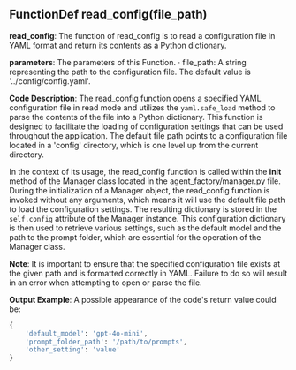 ## FunctionDef read_config(file_path)
**read_config**: The function of read_config is to read a configuration file in YAML format and return its contents as a Python dictionary.

**parameters**: The parameters of this Function.
· file_path: A string representing the path to the configuration file. The default value is '../config/config.yaml'.

**Code Description**: The read_config function opens a specified YAML configuration file in read mode and utilizes the `yaml.safe_load` method to parse the contents of the file into a Python dictionary. This function is designed to facilitate the loading of configuration settings that can be used throughout the application. The default file path points to a configuration file located in a 'config' directory, which is one level up from the current directory.

In the context of its usage, the read_config function is called within the __init__ method of the Manager class located in the agent_factory/manager.py file. During the initialization of a Manager object, the read_config function is invoked without any arguments, which means it will use the default file path to load the configuration settings. The resulting dictionary is stored in the `self.config` attribute of the Manager instance. This configuration dictionary is then used to retrieve various settings, such as the default model and the path to the prompt folder, which are essential for the operation of the Manager class.

**Note**: It is important to ensure that the specified configuration file exists at the given path and is formatted correctly in YAML. Failure to do so will result in an error when attempting to open or parse the file.

**Output Example**: A possible appearance of the code's return value could be:
```python
{
    'default_model': 'gpt-4o-mini',
    'prompt_folder_path': '/path/to/prompts',
    'other_setting': 'value'
}
```
